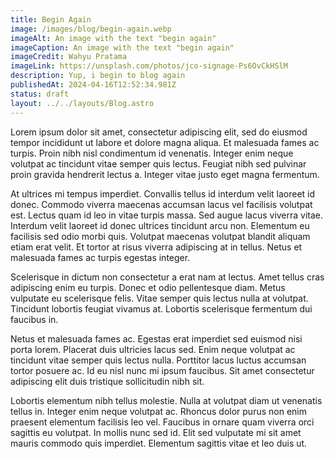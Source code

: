 ```yaml
---
title: Begin Again
image: /images/blog/begin-again.webp
imageAlt: An image with the text "begin again"
imageCaption: An image with the text "begin again"
imageCredit: Wahyu Pratama
imageLink: https://unsplash.com/photos/jco-signage-Ps6OvCkHSlM
description: Yup, i begin to blog again
publishedAt: 2024-04-16T12:52:34.981Z
status: draft
layout: ../../layouts/Blog.astro
---
```


Lorem ipsum dolor sit amet, consectetur adipiscing elit, sed do eiusmod tempor incididunt ut labore et dolore magna aliqua. Et malesuada fames ac turpis. Proin nibh nisl condimentum id venenatis. Integer enim neque volutpat ac tincidunt vitae semper quis lectus. Feugiat nibh sed pulvinar proin gravida hendrerit lectus a. Integer vitae justo eget magna fermentum.

At ultrices mi tempus imperdiet. Convallis tellus id interdum velit laoreet id donec. Commodo viverra maecenas accumsan lacus vel facilisis volutpat est. Lectus quam id leo in vitae turpis massa. Sed augue lacus viverra vitae. Interdum velit laoreet id donec ultrices tincidunt arcu non. Elementum eu facilisis sed odio morbi quis. Volutpat maecenas volutpat blandit aliquam etiam erat velit. Et tortor at risus viverra adipiscing at in tellus. Netus et malesuada fames ac turpis egestas integer.

Scelerisque in dictum non consectetur a erat nam at lectus. Amet tellus cras adipiscing enim eu turpis. Donec et odio pellentesque diam. Metus vulputate eu scelerisque felis. Vitae semper quis lectus nulla at volutpat. Tincidunt lobortis feugiat vivamus at. Lobortis scelerisque fermentum dui faucibus in.

Netus et malesuada fames ac. Egestas erat imperdiet sed euismod nisi porta lorem. Placerat duis ultricies lacus sed. Enim neque volutpat ac tincidunt vitae semper quis lectus nulla. Porttitor lacus luctus accumsan tortor posuere ac. Id eu nisl nunc mi ipsum faucibus. Sit amet consectetur adipiscing elit duis tristique sollicitudin nibh sit.

Lobortis elementum nibh tellus molestie. Nulla at volutpat diam ut venenatis tellus in. Integer enim neque volutpat ac. Rhoncus dolor purus non enim praesent elementum facilisis leo vel. Faucibus in ornare quam viverra orci sagittis eu volutpat. In mollis nunc sed id. Elit sed vulputate mi sit amet mauris commodo quis imperdiet. Elementum sagittis vitae et leo duis ut.
